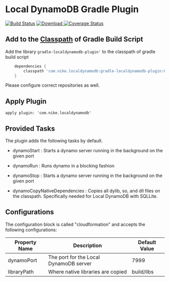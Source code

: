 # Local DynamoDB Gradle Plugin

[![Build Status](https://travis-ci.org/Nike-Inc/gradle-localdynamodb-plugin.svg?branch=master)](https://travis-ci.org/Nike-Inc/gradle-localdynamodb-plugin)
[ ![Download](https://api.bintray.com/packages/nike/maven/gradle-localdynamodb-plugin/images/download.svg) ](https://bintray.com/nike/maven/gradle-localdynamodb-plugin/_latestVersion)
[![Coverage Status](https://coveralls.io/repos/github/Nike-Inc/gradle-localdynamodb-plugin/badge.svg?branch=master)](https://coveralls.io/github/Nike-Inc/gradle-localdynamodb-plugin?branch=master)

## Add to the [Classpath](https://docs.gradle.org/current/userguide/organizing_build_logic.html) of Gradle Build Script
Add the library `gradle-localdynamodb-plugin'` to the classpath of gradle build script

```groovy
    dependencies {
        classpath 'com.nike.localdynamodb:gradle-localdynamodb-plugin:0.2-SNAPSHOT'
    }
```

Please configure correct repositories as well.

## Apply Plugin

    apply plugin: 'com.nike.localdynamodb'

## Provided Tasks

The plugin adds the following tasks by default. 

+ dynamoStart : Starts a dynamo server running in the background on the given port

+ dynamoRun : Runs dynamo in a blocking fashion

+ dynamoStop : Starts a dynamo server running in the background on the given port

+ dynamoCopyNativeDependencies : Copies all dylib, so, and dll files on the classpath. Specifically needed for Local DynamoDB with SQLLite.

## Configurations

The configuration block is called "cloudformation" and accepts the following configurations:

|Property Name   	| Description |Default Value  	|
|---	|---	| --- |
| dynamoPort   	| The port for the Local DynamoDB server| 7999   	|
| libraryPath  	| Where native libraries are copied | build/libs  	|

